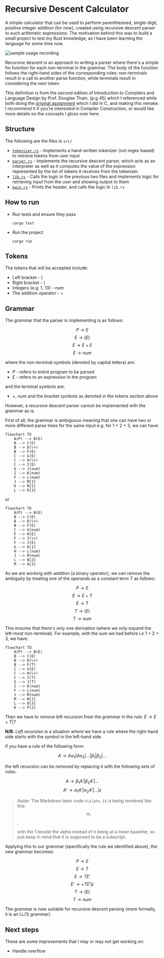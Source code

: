 # Recursive Descent Calculator

A simple calculator that can be used to perform parenthesised, single-digit,
positive integer addition (for now), created using recursive descent parser to such arithmetic expressions.
The motivation behind this was to build a small project to test my Rust knowledge,
as I have been learning the language for some time now.

![sample usage recording](usage_recording.gif)

Recursive descent is an approach to writing a parser where there's a simple for function for each non-terminal in the grammar. The body of the function follows the right-hand sides of the corresponding rules: non-terminals result in a call to another parse function, while terminals result in considering the next token.

This definition is from the second edition of Introduction to Compilers and Language Design by Prof. Douglas Thain. (p.g 45) which I referenced while both doing the [original assignment](https://github.com/Mirror83/compiler_construction_assignments) which I did in C, and making this remake. I recommend it if you're interested in Compiler Construction, or would like more details on the concepts I gloss over here.

## Structure

The following are the files in `src/`

- [`tokenizer.rs`](src/tokenizer.rs) - Implements a hand-written tokenizer (not regex based) to retrieve tokens from user input
- [`parser.rs`](src/parser.rs) - Implements the recursive descent parser, which acts as an interpreter as well as it computes the
  value of the expression represented by the list of tokens it receives from the tokenizer.
- [`lib.rs`](src/lib.rs) - Calls the logic in the previous two files and implements logic for retrieving input from the user
  and showing output to them
- [`main.rs`](src/main.rs) - Prints the header, and calls the logic in `lib.rs`

## How to run

- Run tests and ensure they pass
  ```
  cargo test
  ```
- Run the project
  ```
  cargo run
  ```

## Tokens

The tokens that will be accepted include:

- Left bracket - $($
- Right bracket - $)$
- Integers (e.g. $1$, $13$) - $num$
- The addition operator - $+$

## Grammar

The grammar that the parser is implementing is as follows:

$$P \longrightarrow E$$
$$E \longrightarrow (E)$$
$$E \longrightarrow E + E$$
$$E \longrightarrow num$$

where the non-terminal symbols (denoted by capital letters) are:

- $P$ - refers to entire program to be parsed
- $E$ - refers to an expression in the program

and the terminal symbols are:

- $+$, $num$ and the bracket symbols as denoted in the tokens section above

However, a recursive descent parser cannot be implemented with the grammar as is.

First of all, the grammar is ambiguous meaning that one can have two or more different parse trees for the same input e.g. for 1 + 2 + 3, we can have:

```mermaid
flowchart TD
    A(P) --> B(E)
    B --> C(E)
    B --> D(\+)
    B --> F(E)
    C --> G(E)
    C --> H(\+)
    C --> I(E)
    G --> J(num)
    I --> K(num)
    F --> L(num)
    J --> M[1]
    K --> N[2]
    L --> O[3]
```

or

```mermaid
flowchart TD
    A(P) --> B(E)
    B --> C(E)
    B --> D(\+)
    B --> F(E)
    C --> G(num)
    F --> H(E)
    F --> I(\+)
    F --> J(E)
    G --> K[1]
    H --> L(num)
    J --> M(num)
    L --> N[2]
    M --> O[3]
```

As we are working with addition (a binary operator), we can remove the ambiguity by treating one of the operands as a constant term $T$ as follows:

$$P \longrightarrow E$$
$$E \longrightarrow E + T$$
$$E \longrightarrow T$$
$$T \longrightarrow (E)$$
$$T \longrightarrow num$$

This ensures that there's only one derivation (where we only expand the left-most non-terminal). For example, with the sum we had before i.e 1 + 2 + 3, we have:

```mermaid
flowchart TD
    A(P) --> B(E)
    B --> C(E)
    B --> D(\+)
    B --> F(T)
    C --> G(E)
    C --> H(\+)
    C --> I(T)
    G --> J(T)
    I --> K(num)
    F --> L(num)
    J --> M(num)
    M --> N[1]
    L --> O[3]
    K --> P[2]
```

Then we have to remove left recursion from the grammar in the rule: $E\longrightarrow E + T | T$

**N/B**: _Left recursion_ is a situation where we have a rule where the right-hand side starts with the symbol in the left-hand side.

If you have a rule of the following form:

$$ A \longrightarrow A \alpha_1 | A\alpha_2 | \dots | \beta_1 | \beta_2 |\dots$$

the left recursion can be removed by replacing it with the following sets of rules:

$$A \longrightarrow \beta_1 A\prime | \beta_2A\prime|\dots$$
$$A\prime \longrightarrow \alpha_1 A\prime |\alpha_2 A\prime | \dots |\epsilon$$

> Aside: The Markdown latex code `$\alpha_1$` is being rendered like this:
> $$\alpha_1$$,
> 
> with the 1 beside the alpha instead of it being at a lower baseline, so just keep in mind that it is supposed to be a subscript.

Applying this to our grammar (specifically the rule we identified above), the new grammar becomes:

$$P \longrightarrow E$$
$$E \longrightarrow T$$
$$E \longrightarrow TE\prime $$
$$E\prime \longrightarrow +TE\prime | \epsilon$$
$$T \longrightarrow (E)$$
$$T \longrightarrow num$$

The grammar is now suitable for recursive descent parsing (more formally, it is an LL(1) grammar).

## Next steps

These are some improvements that I may or may not get working on:

- Handle overflow
